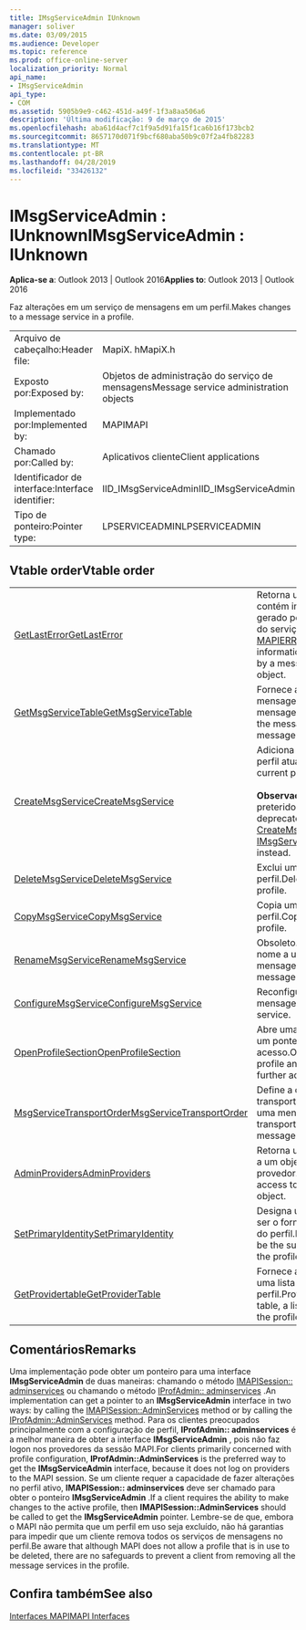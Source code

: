 ```yaml
---
title: IMsgServiceAdmin IUnknown
manager: soliver
ms.date: 03/09/2015
ms.audience: Developer
ms.topic: reference
ms.prod: office-online-server
localization_priority: Normal
api_name:
- IMsgServiceAdmin
api_type:
- COM
ms.assetid: 5905b9e9-c462-451d-a49f-1f3a8aa506a6
description: 'Última modificação: 9 de março de 2015'
ms.openlocfilehash: aba61d4acf7c1f9a5d91fa15f1ca6b16f173bcb2
ms.sourcegitcommit: 8657170d071f9bcf680aba50b9c07f2a4fb82283
ms.translationtype: MT
ms.contentlocale: pt-BR
ms.lasthandoff: 04/28/2019
ms.locfileid: "33426132"
---
```

# <a name="imsgserviceadmin--iunknown"></a><span data-ttu-id="c7dd1-103">IMsgServiceAdmin : IUnknown</span><span class="sxs-lookup"><span data-stu-id="c7dd1-103">IMsgServiceAdmin : IUnknown</span></span>

  
  
<span data-ttu-id="c7dd1-104">**Aplica-se a**: Outlook 2013 | Outlook 2016</span><span class="sxs-lookup"><span data-stu-id="c7dd1-104">**Applies to**: Outlook 2013 | Outlook 2016</span></span> 
  
<span data-ttu-id="c7dd1-105">Faz alterações em um serviço de mensagens em um perfil.</span><span class="sxs-lookup"><span data-stu-id="c7dd1-105">Makes changes to a message service in a profile.</span></span>
  
|||
|:-----|:-----|
|<span data-ttu-id="c7dd1-106">Arquivo de cabeçalho:</span><span class="sxs-lookup"><span data-stu-id="c7dd1-106">Header file:</span></span>  <br/> |<span data-ttu-id="c7dd1-107">MapiX. h</span><span class="sxs-lookup"><span data-stu-id="c7dd1-107">MapiX.h</span></span>  <br/> |
|<span data-ttu-id="c7dd1-108">Exposto por:</span><span class="sxs-lookup"><span data-stu-id="c7dd1-108">Exposed by:</span></span>  <br/> |<span data-ttu-id="c7dd1-109">Objetos de administração do serviço de mensagens</span><span class="sxs-lookup"><span data-stu-id="c7dd1-109">Message service administration objects</span></span>  <br/> |
|<span data-ttu-id="c7dd1-110">Implementado por:</span><span class="sxs-lookup"><span data-stu-id="c7dd1-110">Implemented by:</span></span>  <br/> |<span data-ttu-id="c7dd1-111">MAPI</span><span class="sxs-lookup"><span data-stu-id="c7dd1-111">MAPI</span></span>  <br/> |
|<span data-ttu-id="c7dd1-112">Chamado por:</span><span class="sxs-lookup"><span data-stu-id="c7dd1-112">Called by:</span></span>  <br/> |<span data-ttu-id="c7dd1-113">Aplicativos cliente</span><span class="sxs-lookup"><span data-stu-id="c7dd1-113">Client applications</span></span>  <br/> |
|<span data-ttu-id="c7dd1-114">Identificador de interface:</span><span class="sxs-lookup"><span data-stu-id="c7dd1-114">Interface identifier:</span></span>  <br/> |<span data-ttu-id="c7dd1-115">IID_IMsgServiceAdmin</span><span class="sxs-lookup"><span data-stu-id="c7dd1-115">IID_IMsgServiceAdmin</span></span>  <br/> |
|<span data-ttu-id="c7dd1-116">Tipo de ponteiro:</span><span class="sxs-lookup"><span data-stu-id="c7dd1-116">Pointer type:</span></span>  <br/> |<span data-ttu-id="c7dd1-117">LPSERVICEADMIN</span><span class="sxs-lookup"><span data-stu-id="c7dd1-117">LPSERVICEADMIN</span></span>  <br/> |
   
## <a name="vtable-order"></a><span data-ttu-id="c7dd1-118">Vtable order</span><span class="sxs-lookup"><span data-stu-id="c7dd1-118">Vtable order</span></span>

|||
|:-----|:-----|
|[<span data-ttu-id="c7dd1-119">GetLastError</span><span class="sxs-lookup"><span data-stu-id="c7dd1-119">GetLastError</span></span>](imsgserviceadmin-getlasterror.md) <br/> |<span data-ttu-id="c7dd1-120">Retorna uma estrutura [MAPIERROR](mapierror.md) que contém informações sobre o último erro gerado por um objeto de administração do serviço de mensagens.</span><span class="sxs-lookup"><span data-stu-id="c7dd1-120">Returns a [MAPIERROR](mapierror.md) structure that contains information about the last error generated by a message service administration object.</span></span>  <br/> |
|[<span data-ttu-id="c7dd1-121">GetMsgServiceTable</span><span class="sxs-lookup"><span data-stu-id="c7dd1-121">GetMsgServiceTable</span></span>](imsgserviceadmin-getmsgservicetable.md) <br/> |<span data-ttu-id="c7dd1-122">Fornece acesso à tabela de serviço de mensagens, uma lista dos serviços de mensagens no perfil.</span><span class="sxs-lookup"><span data-stu-id="c7dd1-122">Provides access to the message service table, a list of the message services in the profile.</span></span>  <br/> |
|[<span data-ttu-id="c7dd1-123">CreateMsgService</span><span class="sxs-lookup"><span data-stu-id="c7dd1-123">CreateMsgService</span></span>](imsgserviceadmin-createmsgservice.md) <br/> |<span data-ttu-id="c7dd1-124">Adiciona um serviço de mensagens ao perfil atual.</span><span class="sxs-lookup"><span data-stu-id="c7dd1-124">Adds a message service to the current profile.</span></span>  <br/> <br/><span data-ttu-id="c7dd1-125">**Observação**: esse método foi preterido.</span><span class="sxs-lookup"><span data-stu-id="c7dd1-125">**NOTE**: This method is deprecated.</span></span> <span data-ttu-id="c7dd1-126">Use [IMsgServiceAdmin2:: CreateMsgServiceEx](imsgserviceadmin2-createmsgserviceex.md) em vez disso.</span><span class="sxs-lookup"><span data-stu-id="c7dd1-126">Use [IMsgServiceAdmin2::CreateMsgServiceEx](imsgserviceadmin2-createmsgserviceex.md) instead.</span></span>           |
|[<span data-ttu-id="c7dd1-127">DeleteMsgService</span><span class="sxs-lookup"><span data-stu-id="c7dd1-127">DeleteMsgService</span></span>](imsgserviceadmin-deletemsgservice.md) <br/> |<span data-ttu-id="c7dd1-128">Exclui um serviço de mensagens de um perfil.</span><span class="sxs-lookup"><span data-stu-id="c7dd1-128">Deletes a message service from a profile.</span></span>  <br/> |
|[<span data-ttu-id="c7dd1-129">CopyMsgService</span><span class="sxs-lookup"><span data-stu-id="c7dd1-129">CopyMsgService</span></span>](imsgserviceadmin-copymsgservice.md) <br/> |<span data-ttu-id="c7dd1-130">Copia um serviço de mensagens em um perfil.</span><span class="sxs-lookup"><span data-stu-id="c7dd1-130">Copies a message service into a profile.</span></span>  <br/> |
|[<span data-ttu-id="c7dd1-131">RenameMsgService</span><span class="sxs-lookup"><span data-stu-id="c7dd1-131">RenameMsgService</span></span>](imsgserviceadmin-renamemsgservice.md) <br/> |<span data-ttu-id="c7dd1-132">Obsoleto.</span><span class="sxs-lookup"><span data-stu-id="c7dd1-132">Deprecated.</span></span> <span data-ttu-id="c7dd1-133">Atribui um novo nome a um serviço de mensagens.</span><span class="sxs-lookup"><span data-stu-id="c7dd1-133">Assigns a new name to a message service.</span></span>  <br/> |
|[<span data-ttu-id="c7dd1-134">ConfigureMsgService</span><span class="sxs-lookup"><span data-stu-id="c7dd1-134">ConfigureMsgService</span></span>](imsgserviceadmin-configuremsgservice.md) <br/> |<span data-ttu-id="c7dd1-135">Reconfigura um serviço de mensagens.</span><span class="sxs-lookup"><span data-stu-id="c7dd1-135">Reconfigures a message service.</span></span>  <br/> |
|[<span data-ttu-id="c7dd1-136">OpenProfileSection</span><span class="sxs-lookup"><span data-stu-id="c7dd1-136">OpenProfileSection</span></span>](imsgserviceadmin-openprofilesection.md) <br/> |<span data-ttu-id="c7dd1-137">Abre uma seção do perfil atual e retorna um ponteiro [IProfSect](iprofsectimapiprop.md) para obter mais acesso.</span><span class="sxs-lookup"><span data-stu-id="c7dd1-137">Opens a section of the current profile and returns an [IProfSect](iprofsectimapiprop.md) pointer for further access.</span></span>  <br/> |
|[<span data-ttu-id="c7dd1-138">MsgServiceTransportOrder</span><span class="sxs-lookup"><span data-stu-id="c7dd1-138">MsgServiceTransportOrder</span></span>](imsgserviceadmin-msgservicetransportorder.md) <br/> |<span data-ttu-id="c7dd1-139">Define a ordem na qual os provedores de transporte são chamados para entregar uma mensagem.</span><span class="sxs-lookup"><span data-stu-id="c7dd1-139">Sets the order in which transport providers are called to deliver a message.</span></span>  <br/> |
|[<span data-ttu-id="c7dd1-140">AdminProviders</span><span class="sxs-lookup"><span data-stu-id="c7dd1-140">AdminProviders</span></span>](imsgserviceadmin-adminproviders.md) <br/> |<span data-ttu-id="c7dd1-141">Retorna um ponteiro que fornece acesso a um objeto de administração de provedor.</span><span class="sxs-lookup"><span data-stu-id="c7dd1-141">Returns a pointer that provides access to a provider administration object.</span></span>  <br/> |
|[<span data-ttu-id="c7dd1-142">SetPrimaryIdentity</span><span class="sxs-lookup"><span data-stu-id="c7dd1-142">SetPrimaryIdentity</span></span>](imsgserviceadmin-setprimaryidentity.md) <br/> |<span data-ttu-id="c7dd1-143">Designa um serviço de mensagem para ser o fornecedor da identidade principal do perfil.</span><span class="sxs-lookup"><span data-stu-id="c7dd1-143">Designates a message service to be the supplier of the primary identity for the profile.</span></span>  <br/> |
|[<span data-ttu-id="c7dd1-144">GetProvidertable</span><span class="sxs-lookup"><span data-stu-id="c7dd1-144">GetProviderTable</span></span>](imsgserviceadmin-getprovidertable.md) <br/> |<span data-ttu-id="c7dd1-145">Fornece acesso à tabela do provedor, uma lista dos provedores de serviços no perfil.</span><span class="sxs-lookup"><span data-stu-id="c7dd1-145">Provides access to the provider table, a listing of the service providers in the profile.</span></span>  <br/> |
   
## <a name="remarks"></a><span data-ttu-id="c7dd1-146">Comentários</span><span class="sxs-lookup"><span data-stu-id="c7dd1-146">Remarks</span></span>

<span data-ttu-id="c7dd1-147">Uma implementação pode obter um ponteiro para uma interface **IMsgServiceAdmin** de duas maneiras: chamando o método [IMAPISession:: adminservices](imapisession-adminservices.md) ou chamando o método [IProfAdmin:: adminservices](iprofadmin-adminservices.md) .</span><span class="sxs-lookup"><span data-stu-id="c7dd1-147">An implementation can get a pointer to an **IMsgServiceAdmin** interface in two ways: by calling the [IMAPISession::AdminServices](imapisession-adminservices.md) method or by calling the [IProfAdmin::AdminServices](iprofadmin-adminservices.md) method.</span></span> <span data-ttu-id="c7dd1-148">Para os clientes preocupados principalmente com a configuração de perfil, **IProfAdmin:: adminservices** é a melhor maneira de obter a interface **IMsgServiceAdmin** , pois não faz logon nos provedores da sessão MAPI.</span><span class="sxs-lookup"><span data-stu-id="c7dd1-148">For clients primarily concerned with profile configuration, **IProfAdmin::AdminServices** is the preferred way to get the **IMsgServiceAdmin** interface, because it does not log on providers to the MAPI session.</span></span> <span data-ttu-id="c7dd1-149">Se um cliente requer a capacidade de fazer alterações no perfil ativo, **IMAPISession:: adminservices** deve ser chamado para obter o ponteiro **IMsgServiceAdmin** .</span><span class="sxs-lookup"><span data-stu-id="c7dd1-149">If a client requires the ability to make changes to the active profile, then **IMAPISession::AdminServices** should be called to get the **IMsgServiceAdmin** pointer.</span></span> <span data-ttu-id="c7dd1-150">Lembre-se de que, embora o MAPI não permita que um perfil em uso seja excluído, não há garantias para impedir que um cliente remova todos os serviços de mensagens no perfil.</span><span class="sxs-lookup"><span data-stu-id="c7dd1-150">Be aware that although MAPI does not allow a profile that is in use to be deleted, there are no safeguards to prevent a client from removing all the message services in the profile.</span></span> 
  
## <a name="see-also"></a><span data-ttu-id="c7dd1-151">Confira também</span><span class="sxs-lookup"><span data-stu-id="c7dd1-151">See also</span></span>



[<span data-ttu-id="c7dd1-152">Interfaces MAPI</span><span class="sxs-lookup"><span data-stu-id="c7dd1-152">MAPI Interfaces</span></span>](mapi-interfaces.md)

